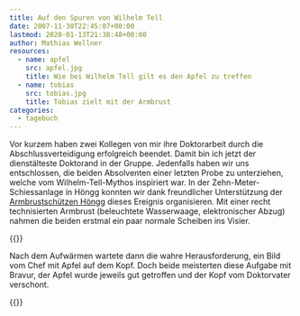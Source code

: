 ```yaml
---
title: Auf den Spuren von Wilhelm Tell
date: 2007-11-30T22:45:07+00:00
lastmod: 2020-01-13T21:38:48+00:00
author: Mathias Wellner
resources:
  - name: apfel
    src: apfel.jpg
    title: Wie bei Wilhelm Tell gilt es den Apfel zu treffen
  - name: tobias
    src: tobias.jpg
    title: Tobias zielt mit der Armbrust
categories:
  - tagebuch  
---
```

Vor kurzem haben zwei Kollegen von mir ihre Doktorarbeit durch die Abschlussverteidigung erfolgreich beendet. Damit bin ich jetzt der dienstälteste Doktorand in der Gruppe. Jedenfalls haben wir uns entschlossen, die beiden Absolventen einer letzten Probe zu unterziehen, welche vom Wilhelm-Tell-Mythos inspiriert war. In der Zehn-Meter-Schiessanlage in Höngg konnten wir dank freundlicher Unterstützung der [Armbrustschützen Höngg](http://www.ashoengg.ch) dieses Ereignis organisieren. Mit einer recht technisierten Armbrust (beleuchtete Wasserwaage, elektronischer Abzug) nahmen die beiden erstmal ein paar normale Scheiben ins Visier.
<!--more-->

{{<responsive-image name="tobias">}}

Nach dem Aufwärmen wartete dann die wahre Herausforderung, ein Bild vom Chef mit Apfel auf dem Kopf. Doch beide meisterten diese Aufgabe mit Bravur, der Apfel wurde jeweils gut getroffen und der Kopf vom Doktorvater verschont.

{{<responsive-image name="apfel">}}
